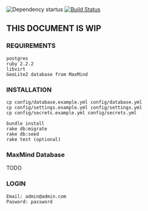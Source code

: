 ![Dependency startus](https://gemnasium.com/f7698bd38ca0cd10ad57fd50dc5a915f.svg)
[![Build Status](https://travis-ci.org/Cervajz/VirtAdmin.svg?branch=master)](https://travis-ci.org/Cervajz/VirtAdmin)
## THIS DOCUMENT IS WIP

### REQUIREMENTS

```
postgres
ruby 2.2.2
libvirt
GeoLite2 database from MaxMind
```

### INSTALLATION

```
cp config/database.example.yml config/database.yml
cp config/settings.example.yml config/settings.yml
cp config/secrets.example.yml config/secrets.yml
```

```
bundle install
rake db:migrate
rake db:seed
rake test (optional)
```

### MaxMind Database

TODO

### LOGIN
```
Email: admin@admin.com
Pasword: password
```
